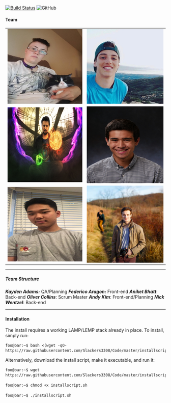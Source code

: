 [![Build Status](https://travis-ci.com/Slackers3308/Code.svg?branch=master)](https://travis-ci.com/Slackers3308/Code)
![GitHub](https://img.shields.io/github/license/mashape/apistatus.svg)

#### Team
|        |  |
:-------------------------:|:-------------------------:
![Andy](https://github.com/Slackers3308/Code/blob/master/imgs/kayden.jpg?raw=true)  |  ![Nick](https://github.com/Slackers3308/Code/blob/master/imgs/coco.jpg?raw=true)
![Aniket](https://github.com/Slackers3308/Code/blob/master/imgs/aniket.jpg?raw=true)  |  ![Kayden](https://github.com/Slackers3308/Code/blob/master/imgs/oliver.jpg?raw=true)
![Oliver](https://github.com/Slackers3308/Code/blob/master/imgs/andy.jpg?raw=true)  |  ![Coco](https://github.com/Slackers3308/Code/blob/master/imgs/andy.png?raw=true)

---
##### Team Structure
***Kayden Adams:*** QA/Planning
***Federico Aragon:*** Front-end
***Aniket Bhatt***: Back-end
***Oliver Collins***: Scrum Master
***Andy Kim***: Front-end/Planning
***Nick Wentzel***: Back-end

---
#### Installation

The install requires a working LAMP/LEMP stack already in place. To install, simply run:

```console
foo@bar:~$ bash <(wget -qO- https://raw.githubusercontent.com/Slackers3308/Code/master/installscript.sh)
```

Alternatively, download the install script, make it executable, and run it:

```console
foo@bar:~$ wget https://raw.githubusercontent.com/Slackers3308/Code/master/installscript.sh

foo@bar:~$ chmod +x installscript.sh

foo@bar:~$ ./installscript.sh
```
